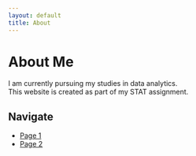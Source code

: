 ```yaml
---
layout: default
title: About
---
```


# About Me
I am currently pursuing my studies in data analytics.  
This website is created as part of my STAT assignment.

## Navigate
- [Page 1](page1.md)
- [Page 2](page2.md)
